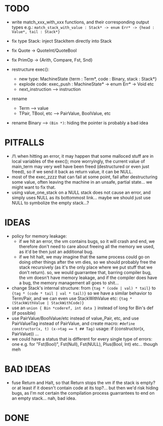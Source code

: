 # TODO

- write match_xxx_with_xxx functions, and their corresponding output types
  e.g.: `match_stack_with_value : Stack* -> enum Err* -> {head : Value*, tail : Stack*}`

- fix type Stack: inject StackItem directly into Stack

- fix Quote -> QuoteInt/QuoteBool
- fix PrimOp -> {Arith, Compare, Fst, Snd}

- restructure exec():
  - new type: MachineState {term : Term*, code : Binary, stack : Stack*}
  - explode code:
    exec_push : MachineState* -> enum Err* -> Void
    etc
  - next_instruction --> instruction

- rename
  - Term --> value
  - TPair, TBool, etc --> PairValue, BoolValue, etc

- rename Binary --> `(Bin *)`: hiding the pointer is probably a bad idea

# PITFALLS
- /!\ when hitting an error, it may happen that some malloced stuff are in local
  variables of the exec(); more worryingly, the current value of main_term may
  very well have been freed (destructured or even just freed), so if we send it
  back as return value, it can be NULL.
- most of the exec_zzzz that can fail at some point, fail after destructuring some value,
  often leaving the machine in an unsafe, partial state... we might want to fix that.
- using value_one_stack on a NULL stack does not cause an error, and simply uses NULL as its
  bottommost link... maybe we should just use NULL to symbolize the empty stack...?

# IDEAS
- policy for memory leakage:
  - if we hit an error, the vm contains bugs, so it will crash and end,
    we therefore don't need to care about freeing all the memory we used,
    as it'd be then just an additional bug.
  - if we hit halt, we may imagine that the same process could go on doing other things
    after the vm dies, so we should probably free the stack recursively
    (as it's the only place where we put stuff that we don't return).
  so, we would guarrantee that, barring compiler bug, the vm doesn't have memory leakage,
  and if the compiler does have a bug, the memory management all goes to shit...
- change Stack's internal structure:
  from `{tag * (code | val) * tail}` to `{tag * (code * tail | val * tail)}`
  so we have a similar behavior to Term/Pair, and we can even use
  StackWithValue etc:
  `{tag * (StackWithValue | StackWithCode)}`
- use an `union { Bin *coderef, int data }` instead of long for Bin's def (if possible)
- use PairValue/BoolValue/etc instead of value_Pair, etc, and use PairValueTag instead of PairValue,
  and create macro:
  `#define constructor(x, t) (x->tag == t ## Tag)`
  usage: if (constructor(x, PairValue)) ...
- we could have a status that is different for every single type of errors: 
  one e.g. for "Fst(Bool)", Fst(Null), Fst(NULL), Plus(Bool, Int) etc... though meh

# BAD IDEAS
- fuse Return and Halt, so that Return stops the vm if the stack is empty? or at least if
  it doesn't contain code at its top?... but then we'd risk hiding bugs, as I'm not certain
  the compilation process guarrantees to end on an empty stack... nah, bad idea.

# DONE